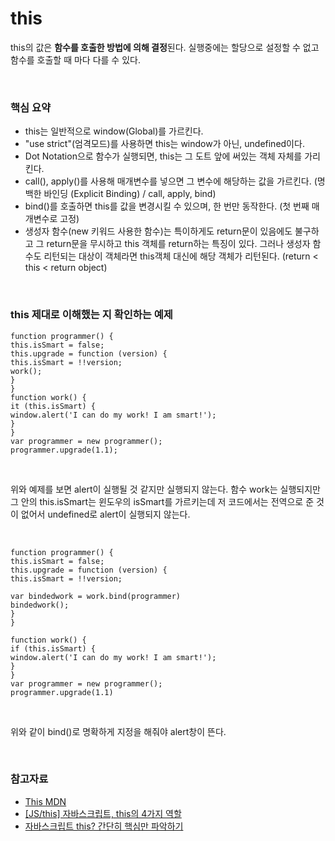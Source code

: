 # this

this의 값은 **함수를 호출한 방법에 의해 결정**된다. 실행중에는 할당으로 설정할 수 없고 함수를 호출할 때 마다 다를 수 있다.

<br>

### 핵심 요약

- this는 일반적으로 window(Global)를 가르킨다.
- "use strict"(엄격모드)를 사용하면 this는 window가 아닌, undefined이다.
- Dot Notation으로 함수가 실행되면, this는 그 도트 앞에 써있는 객체 자체를 가리킨다. 
- call(), apply()를 사용해 매개변수를 넣으면 그 변수에 해당하는 값을 가르킨다. (명백한 바인딩 (Explicit Binding) / call, apply, bind)
- bind()를 호출하면 this를 값을 변경시킬 수 있으며, 한 번만 동작한다. (첫 번째 매개변수로 고정)
- 생성자 함수(new 키워드 사용한 함수)는 특이하게도 return문이 있음에도 불구하고 그 return문을 무시하고 this 객체를 return하는 특징이 있다. 그러나 생성자 함수도 리턴되는 대상이 객체라면 this객체 대신에 해당 객체가 리턴된다. (return < this < return object)


<br>

### this 제대로 이해했는 지 확인하는 예제


```
function programmer() {
this.isSmart = false;
this.upgrade = function (version) {
this.isSmart = !!version;
work();
}
}
function work() {
it (this.isSmart) {
window.alert('I can do my work! I am smart!');
}
}
var programmer = new programmer();
programmer.upgrade(1.1); 
```

<br>

위와 예제를 보면 alert이 실행될 것 같지만 실행되지 않는다. 함수 work는 실행되지만 그 안의 this.isSmart는 윈도우의 isSmart를 가르키는데 저 코드에서는 전역으로 준 것이 없어서 undefined로 alert이 실행되지 않는다.

<br>

```
function programmer() {
this.isSmart = false;
this.upgrade = function (version) {
this.isSmart = !!version;

var bindedwork = work.bind(programmer)
bindedwork();
}
}

function work() {
if (this.isSmart) {
window.alert('I can do my work! I am smart!');
}
}
var programmer = new programmer();
programmer.upgrade(1.1)
```

<br>

위와 같이 bind()로 명확하게 지정을 해줘야 alert창이 뜬다.

<br>


### 참고자료

- [This MDN](https://developer.mozilla.org/ko/docs/Web/JavaScript/Reference/Operators/this)
- [[JS/this] 자바스크립트, this의 4가지 역할](https://im-developer.tistory.com/96)
- [자바스크립트 this? 간단히 핵심만 파악하기](https://youtu.be/PAr92molMHU)
